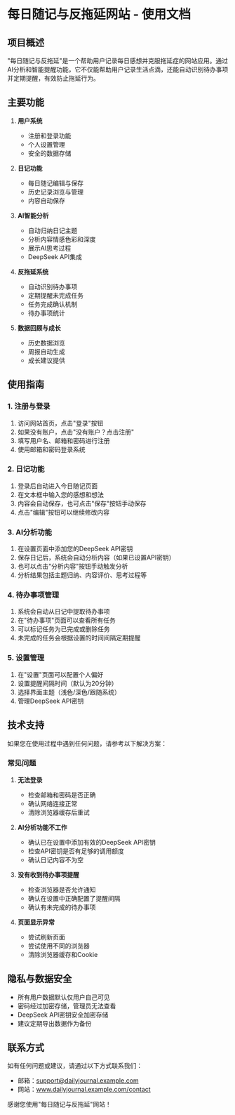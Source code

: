 # 每日随记与反拖延网站 - 使用文档

## 项目概述

"每日随记与反拖延"是一个帮助用户记录每日感想并克服拖延症的网站应用。通过AI分析和智能提醒功能，它不仅能帮助用户记录生活点滴，还能自动识别待办事项并定期提醒，有效防止拖延行为。

## 主要功能

1. **用户系统**
   - 注册和登录功能
   - 个人设置管理
   - 安全的数据存储

2. **日记功能**
   - 每日随记编辑与保存
   - 历史记录浏览与管理
   - 内容自动保存

3. **AI智能分析**
   - 自动归纳日记主题
   - 分析内容情感色彩和深度
   - 展示AI思考过程
   - DeepSeek API集成

4. **反拖延系统**
   - 自动识别待办事项
   - 定期提醒未完成任务
   - 任务完成确认机制
   - 待办事项统计

5. **数据回顾与成长**
   - 历史数据浏览
   - 周报自动生成
   - 成长建议提供

## 使用指南

### 1. 注册与登录

1. 访问网站首页，点击"登录"按钮
2. 如果没有账户，点击"没有账户？点击注册"
3. 填写用户名、邮箱和密码进行注册
4. 使用邮箱和密码登录系统

### 2. 日记功能

1. 登录后自动进入今日随记页面
2. 在文本框中输入您的感想和想法
3. 内容会自动保存，也可点击"保存"按钮手动保存
4. 点击"编辑"按钮可以继续修改内容

### 3. AI分析功能

1. 在设置页面中添加您的DeepSeek API密钥
2. 保存日记后，系统会自动分析内容（如果已设置API密钥）
3. 也可以点击"分析内容"按钮手动触发分析
4. 分析结果包括主题归纳、内容评价、思考过程等

### 4. 待办事项管理

1. 系统会自动从日记中提取待办事项
2. 在"待办事项"页面可以查看所有任务
3. 可以标记任务为已完成或删除任务
4. 未完成的任务会根据设置的时间间隔定期提醒

### 5. 设置管理

1. 在"设置"页面可以配置个人偏好
2. 设置提醒间隔时间（默认为20分钟）
3. 选择界面主题（浅色/深色/跟随系统）
4. 管理DeepSeek API密钥

## 技术支持

如果您在使用过程中遇到任何问题，请参考以下解决方案：

### 常见问题

1. **无法登录**
   - 检查邮箱和密码是否正确
   - 确认网络连接正常
   - 清除浏览器缓存后重试

2. **AI分析功能不工作**
   - 确认已在设置中添加有效的DeepSeek API密钥
   - 检查API密钥是否有足够的调用额度
   - 确认日记内容不为空

3. **没有收到待办事项提醒**
   - 检查浏览器是否允许通知
   - 确认在设置中正确配置了提醒间隔
   - 确认有未完成的待办事项

4. **页面显示异常**
   - 尝试刷新页面
   - 尝试使用不同的浏览器
   - 清除浏览器缓存和Cookie

## 隐私与数据安全

- 所有用户数据默认仅用户自己可见
- 密码经过加密存储，管理员无法查看
- DeepSeek API密钥安全加密存储
- 建议定期导出数据作为备份

## 联系方式

如有任何问题或建议，请通过以下方式联系我们：

- 邮箱：support@dailyjournal.example.com
- 网站：www.dailyjournal.example.com/contact

感谢您使用"每日随记与反拖延"网站！
